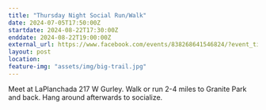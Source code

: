 ```yaml
---
title: "Thursday Night Social Run/Walk"
date: 2024-07-05T17:50:00Z
startdate: 2024-08-22T17:30:00Z
enddate: 2024-08-22T19:00:00Z
external_url: https://www.facebook.com/events/838268641546824/?event_time_id=838268674880154
layout: post
location: 
feature-img: "assets/img/big-trail.jpg"
---
```


Meet at LaPlanchada 217 W Gurley. Walk or run 2-4 miles to Granite Park and back. Hang around afterwards to socialize. <br>
  <br>
  
